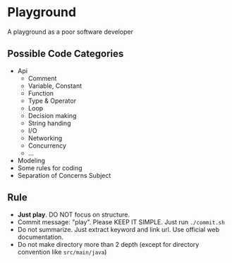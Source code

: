 # Playground

A playground as a poor software developer

## Possible Code Categories

- Api
  - Comment
  - Variable, Constant
  - Function
  - Type & Operator
  - Loop
  - Decision making
  - String handing
  - I/O
  - Networking
  - Concurrency
  - ...
- Modeling
- Some rules for coding
- Separation of Concerns Subject

## Rule

- **Just play**. DO NOT focus on structure.
- Commit message: "play". Please KEEP IT SIMPLE. Just run `./commit.sh`
- Do not summarize. Just extract keyword and link url. Use official web documentation.
- Do not make directory more than 2 depth (except for directory convention like `src/main/java`)

